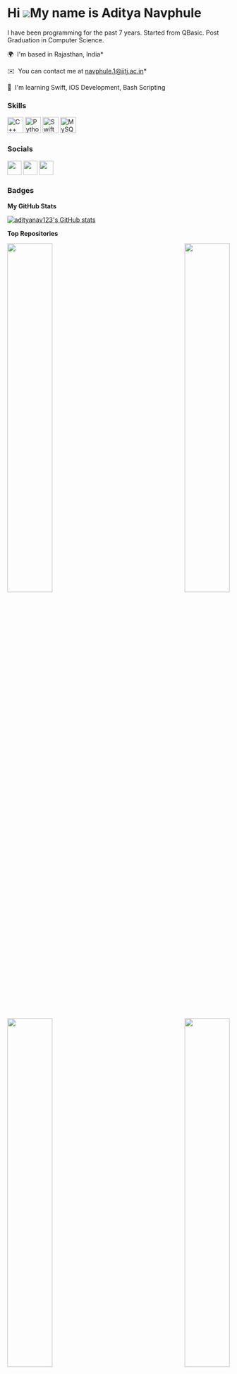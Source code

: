 # Hi ![](https://user-images.githubusercontent.com/18350557/176309783-0785949b-9127-417c-8b55-ab5a4333674e.gif)My name is Aditya Navphule


I have been programming for the past 7 years. Started from QBasic. Post Graduation in Computer Science.

🌍  I'm based in Rajasthan, India*

✉️  You can contact me at [navphule.1@iitj.ac.in](mailto:navphule.1@iitj.ac.in)* 

🧠  I'm learning Swift, iOS Development, Bash Scripting

### Skills

<p align="left"><a href="https://docs.microsoft.com/en-us/cpp/?view=msvc-170" target="_blank" rel="noreferrer"><img src="https://raw.githubusercontent.com/danielcranney/readme-generator/main/public/icons/skills/cplusplus-colored.svg" width="36" height="36" alt="C++" /></a> <a href="https://www.python.org/" target="_blank" rel="noreferrer"><img src="https://raw.githubusercontent.com/danielcranney/readme-generator/main/public/icons/skills/python-colored.svg" width="36" height="36" alt="Python" /></a> <a href="https://developer.apple.com/swift/" target="_blank" rel="noreferrer"><img src="https://raw.githubusercontent.com/danielcranney/readme-generator/main/public/icons/skills/swift-colored.svg" width="36" height="36" alt="Swift" /></a> <a href="https://www.mysql.com/" target="_blank" rel="noreferrer"><img src="https://raw.githubusercontent.com/danielcranney/readme-generator/main/public/icons/skills/mysql-colored.svg" width="36" height="36" alt="MySQL" /></a></p>

### Socials

<p align="left"> <a href="https://www.github.com/adityanav123" target="_blank" rel="noreferrer"><img src="https://raw.githubusercontent.com/danielcranney/readme-generator/main/public/icons/socials/github.svg" width="32" height="32" /></a> <a href="https://www.linkedin.com/in/adityanavphule" target="_blank" rel="noreferrer"><img src="https://raw.githubusercontent.com/danielcranney/readme-generator/main/public/icons/socials/linkedin.svg" width="32" height="32" /></a> <a href="https://www.twitter.com/ANavphule" target="_blank" rel="noreferrer"><img src="https://raw.githubusercontent.com/danielcranney/readme-generator/main/public/icons/socials/twitter.svg" width="32" height="32" /></a></p>

### Badges

<b>My GitHub Stats</b>

<a href="http://www.github.com/adityanav123"><img src="https://github-readme-stats.vercel.app/api?username=adityanav123&show_icons=true&hide=&count_private=true&title_color=0891b2&text_color=ffffff&icon_color=0891b2&bg_color=1c1917&hide_border=true&show_icons=true" alt="adityanav123's GitHub stats" /></a>

<b>Top Repositories</b>

<div width="100%" align="center"><a href="https://github.com/adityanav123/Simrank" align="left"><img align="left" width="45%" src="https://github-readme-stats.vercel.app/api/pin/?username=adityanav123&repo=Simrank&title_color=0891b2&text_color=ffffff&icon_color=0891b2&bg_color=1c1917&hide_border=true&locale=en" /></a><a href="https://github.com/adityanav123/Python" align="right"><img align="right" width="45%" src="https://github-readme-stats.vercel.app/api/pin/?username=adityanav123&repo=Python&title_color=0891b2&text_color=ffffff&icon_color=0891b2&bg_color=1c1917&hide_border=true&locale=en" /></a></div>
<br /><br />
<br /><br /><br /><br /><br />

<div width="100%" align="center"><a href="https://github.com/adityanav123/YouTube_Downloader" align="left"><img align="left" width="45%" src="https://github-readme-stats.vercel.app/api/pin/?username=adityanav123&repo=YouTube_Downloader&title_color=0891b2&text_color=ffffff&icon_color=0891b2&bg_color=1c1917&hide_border=true&locale=en" /></a><a href="https://github.com/adityanav123/iOS-Projects" align="right"><img align="right" width="45%" src="https://github-readme-stats.vercel.app/api/pin/?username=adityanav123&repo=iOS-Projects&title_color=0891b2&text_color=ffffff&icon_color=0891b2&bg_color=1c1917&hide_border=true&locale=en" /></a></div>
